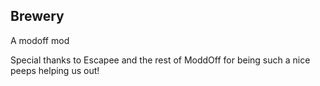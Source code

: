 ## Brewery
A modoff mod


Special thanks to Escapee and the rest of ModdOff for being such a nice peeps helping us out!

